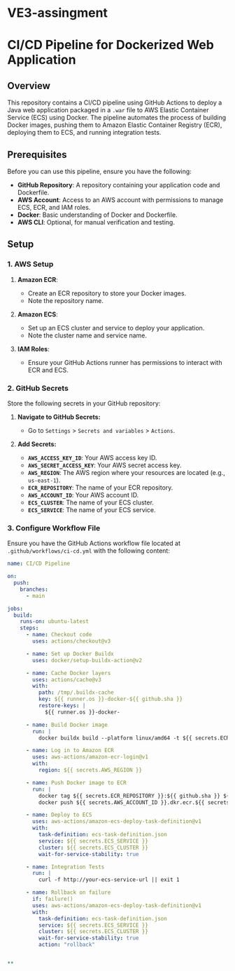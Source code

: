 # VE3-assingment
# CI/CD Pipeline for Dockerized Web Application

## Overview

This repository contains a CI/CD pipeline using GitHub Actions to deploy a Java web application packaged in a `.war` file to AWS Elastic Container Service (ECS) using Docker. The pipeline automates the process of building Docker images, pushing them to Amazon Elastic Container Registry (ECR), deploying them to ECS, and running integration tests.

## Prerequisites

Before you can use this pipeline, ensure you have the following:

- **GitHub Repository**: A repository containing your application code and Dockerfile.
- **AWS Account**: Access to an AWS account with permissions to manage ECS, ECR, and IAM roles.
- **Docker**: Basic understanding of Docker and Dockerfile.
- **AWS CLI**: Optional, for manual verification and testing.

## Setup

### 1. **AWS Setup**

1. **Amazon ECR**:
   - Create an ECR repository to store your Docker images.
   - Note the repository name.

2. **Amazon ECS**:
   - Set up an ECS cluster and service to deploy your application.
   - Note the cluster name and service name.

3. **IAM Roles**:
   - Ensure your GitHub Actions runner has permissions to interact with ECR and ECS.

### 2. **GitHub Secrets**

Store the following secrets in your GitHub repository:

1. **Navigate to GitHub Secrets:**
   - Go to `Settings` > `Secrets and variables` > `Actions`.

2. **Add Secrets:**
   - **`AWS_ACCESS_KEY_ID`**: Your AWS access key ID.
   - **`AWS_SECRET_ACCESS_KEY`**: Your AWS secret access key.
   - **`AWS_REGION`**: The AWS region where your resources are located (e.g., `us-east-1`).
   - **`ECR_REPOSITORY`**: The name of your ECR repository.
   - **`AWS_ACCOUNT_ID`**: Your AWS account ID.
   - **`ECS_CLUSTER`**: The name of your ECS cluster.
   - **`ECS_SERVICE`**: The name of your ECS service.

### 3. **Configure Workflow File**

Ensure you have the GitHub Actions workflow file located at `.github/workflows/ci-cd.yml` with the following content:

```yaml
name: CI/CD Pipeline

on:
  push:
    branches:
      - main

jobs:
  build:
    runs-on: ubuntu-latest
    steps:
      - name: Checkout code
        uses: actions/checkout@v3

      - name: Set up Docker Buildx
        uses: docker/setup-buildx-action@v2

      - name: Cache Docker layers
        uses: actions/cache@v3
        with:
          path: /tmp/.buildx-cache
          key: ${{ runner.os }}-docker-${{ github.sha }}
          restore-keys: |
            ${{ runner.os }}-docker-

      - name: Build Docker image
        run: |
          docker buildx build --platform linux/amd64 -t ${{ secrets.ECR_REPOSITORY }}:${{ github.sha }} .

      - name: Log in to Amazon ECR
        uses: aws-actions/amazon-ecr-login@v1
        with:
          region: ${{ secrets.AWS_REGION }}

      - name: Push Docker image to ECR
        run: |
          docker tag ${{ secrets.ECR_REPOSITORY }}:${{ github.sha }} ${{ secrets.AWS_ACCOUNT_ID }}.dkr.ecr.${{ secrets.AWS_REGION }}.amazonaws.com/${{ secrets.ECR_REPOSITORY }}:${{ github.sha }}
          docker push ${{ secrets.AWS_ACCOUNT_ID }}.dkr.ecr.${{ secrets.AWS_REGION }}.amazonaws.com/${{ secrets.ECR_REPOSITORY }}:${{ github.sha }}

      - name: Deploy to ECS
        uses: aws-actions/amazon-ecs-deploy-task-definition@v1
        with:
          task-definition: ecs-task-definition.json
          service: ${{ secrets.ECS_SERVICE }}
          cluster: ${{ secrets.ECS_CLUSTER }}
          wait-for-service-stability: true

      - name: Integration Tests
        run: |
          curl -f http://your-ecs-service-url || exit 1

      - name: Rollback on failure
        if: failure()
        uses: aws-actions/amazon-ecs-deploy-task-definition@v1
        with:
          task-definition: ecs-task-definition.json
          service: ${{ secrets.ECS_SERVICE }}
          cluster: ${{ secrets.ECS_CLUSTER }}
          wait-for-service-stability: true
          action: "rollback"


**
